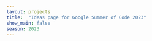 ```yaml
---
layout: projects
title:  "Ideas page for Google Summer of Code 2023"
show_main: false
season: 2023
---
```

